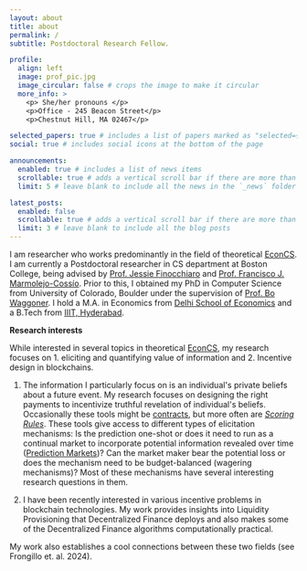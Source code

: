 ```yaml
---
layout: about
title: about
permalink: /
subtitle: Postdoctoral Research Fellow.

profile:
  align: left
  image: prof_pic.jpg
  image_circular: false # crops the image to make it circular
  more_info: >
    <p> She/her pronouns </p>
    <p>Office - 245 Beacon Street</p>
    <p>Chestnut Hill, MA 02467</p>

selected_papers: true # includes a list of papers marked as "selected={true}"
social: true # includes social icons at the bottom of the page

announcements:
  enabled: true # includes a list of news items
  scrollable: true # adds a vertical scroll bar if there are more than 3 news items
  limit: 5 # leave blank to include all the news in the `_news` folder

latest_posts:
  enabled: false
  scrollable: true # adds a vertical scroll bar if there are more than 3 new posts items
  limit: 3 # leave blank to include all the blog posts
---
```


I am researcher who works predominantly in the field of theoretical [EconCS](https://www.bowaggoner.com/whatiseconcs.html). I am currently a Postdoctoral researcher in CS department at Boston College, being advised by [Prof. Jessie Finocchiaro](https://www.jessiefin.com/) and [Prof. Francisco J. Marmolejo-Cossío](https://www.fmarmolejo.com/). Prior to this, I obtained my PhD in Computer Science from University of Colorado, Boulder under the supervision of [Prof. Bo Waggoner](https://www.bowaggoner.com/). I hold a M.A. in Economics from [Delhi School of Economics](http://econdse.org/) and a B.Tech from [IIIT, Hyderabad](https://www.iiit.ac.in/).

**Research interests**

While interested in several topics in theoretical [EconCS](https://www.bowaggoner.com/whatiseconcs.html), my research focuses on 1. eliciting and quantifying value of information and 2. Incentive design in blockchains. 

1) The information I particularly focus on is an individual's private beliefs about a future event. My research focuses on designing the right payments to incentivize truthful revelation of individual's beliefs. Occasionally these tools might be [contracts](https://en.wikipedia.org/wiki/Contract_theory), but more often are [*Scoring Rules*](https://en.wikipedia.org/wiki/Scoring_rule). These tools give access to different types of elicitation mechanisms: Is the prediction one-shot or does it need to run as a continual market to incorporate potential information revealed over time ([Prediction Markets](https://en.wikipedia.org/wiki/Prediction_market))? Can the market maker bear the potential loss or does the mechanism need to be budget-balanced (wagering mechanisms)? Most of these mechanisms have several interesting research questions in them.

2) I have been recently interested in various incentive problems in blockchain technologies. My work provides insights into Liquidity Provisioning that Decentralized Finance deploys and also makes some of the Decentralized Finance algorithms computationally practical.

My work also establishes a cool connections between these two fields (see Frongillo et. al. 2024).

